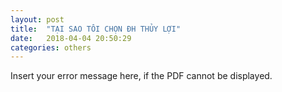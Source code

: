 ```yaml
---
layout: post
title:  "TẠI SAO TÔI CHỌN ĐH THỦY LỢI"
date:   2018-04-04 20:50:29
categories: others
---
```

<div id="pdf">
  <object width="400" height="500" type="application/pdf" data="https://doc-0s-14-apps-viewer.googleusercontent.com/viewer/secure/pdf/o86jniuol375mnp4p4uc3crmqu8tdt26/n1d0d73ad86833hm9lh57uslr7gk4tp6/1522763700000/drive/04912064264024320189/ACFrOgDZx82ja1ozube45JS2JhHlsItVLkyi3h1Mf9iqbqnfm7a5Wshr1JS_IvWqgpFM_fueVD6WwJ33uJ6oiYBc8NilZA0DnDYHP19o07BWP4BbZT-ZczrYCgCOjZo=?print=true&nonce=mi2qrttjlg1h8&user=04912064264024320189&hash=fe240oih0lnkg1oanun892obv41im6l9" id="pdf_content">
    <p>Insert your error message here, if the PDF cannot be displayed.</p>
  </object>
</div>